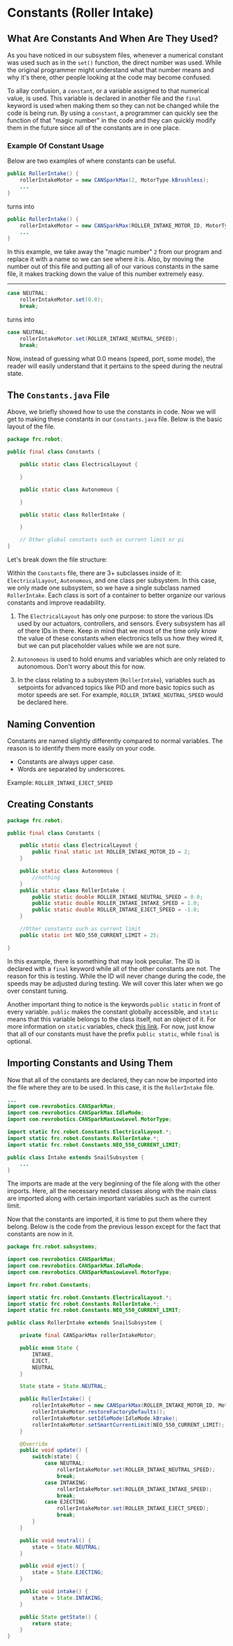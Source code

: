 # Constants (Roller Intake)

## What Are Constants And When Are They Used?

As you have noticed in our subsystem files, whenever a numerical constant was used such as in the `set()` function, the direct number was used. While the original programmer might understand what that number means and why it's there, other people looking at the code may become confused.

To allay confusion, a `constant`, or a variable assigned to that numerical value, is used. This variable is declared in another file and the `final` keyword is used when making them so they can not be changed while the code is being run. By using a `constant`, a programmer can quickly see the function of that "magic number" in the code and they can quickly modify them in the future since all of the constants are in one place.

### Example Of Constant Usage

Below are two examples of where constants can be useful.

```java
public RollerIntake() {
    rollerIntakeMotor = new CANSparkMax(2, MotorType.kBrushless);
    ...
}
```

turns into

```java
public RollerIntake() {
    rollerIntakeMotor = new CANSparkMax(ROLLER_INTAKE_MOTOR_ID, MotorType.kBrushless);
    ...
}
```

In this example, we take away the "magic number" `2` from our program and replace it with a name so we can see where it is. Also, by moving the number out of this file and putting all of our various constants in the same file, it makes tracking down the value of this number extremely easy.

---

```java
case NEUTRAL:
    rollerIntakeMotor.set(0.0);
    break;
```

turns into

```java
case NEUTRAL:
    rollerIntakeMotor.set(ROLLER_INTAKE_NEUTRAL_SPEED);
    break;
``` 

Now, instead of guessing what 0.0 means (speed, port, some mode), the reader will easily understand that it pertains to the speed during the neutral state.

## The `Constants.java` File

Above, we briefly showed how to use the constants in code. Now we will get to making these constants in our `Constants.java` file. Below is the basic layout of the file.

```java
package frc.robot;

public final class Constants {

    public static class ElectricalLayout {

    }

    public static class Autonomous {

    }

    public static class RollerIntake {

    }

    // Other global constants such as current limit or pi
}


```

Let's break down the file structure:

Within the `Constants` file, there are 3+ subclasses inside of it: `ElectricalLayout`, `Autonomous`, and one class per subsystem. In this case, we only made one subsystem, so we have a single subclass named `RollerIntake`. Each class is sort of a container to better organize our various constants and improve readability.

1. The `ElectricalLayout` has only one purpose: to store the various IDs used by our actuators, controllers, and sensors. Every subsystem has all of there IDs in there. Keep in mind that we most of the time only know the value of these constants when electronics tells us how they wired it, but we can put placeholder values while we are not sure.

2. `Autonomous` is used to hold enums and variables which are only related to autonomous. Don't worry about this for now.

3. In the class relating to a subsystem (`RollerIntake`), variables such as setpoints for advanced topics like PID and more basic topics such as motor speeds are set. For example, `ROLLER_INTAKE_NEUTRAL_SPEED` would be declared here.

## Naming Convention

Constants are named slightly differently compared to normal variables. The reason is to identify them more easily on your code.

* Constants are always upper case.
* Words are separated by underscores.

Example: `ROLLER_INTAKE_EJECT_SPEED`

## Creating Constants

```java
package frc.robot;

public final class Constants {

    public static class ElectricalLayout {
        public final static int ROLLER_INTAKE_MOTOR_ID = 2;
    }

    public static class Autonomous {
        //nothing
    }
    public static class RollerIntake {
        public static double ROLLER_INTAKE_NEUTRAL_SPEED = 0.0;
        public static double ROLLER_INTAKE_INTAKE_SPEED = 1.0;
        public static double ROLLER_INTAKE_EJECT_SPEED = -1.0;
    }

    //Other constants such as current limit
    public static int NEO_550_CURRENT_LIMIT = 25;

}
```

In this example, there is something that may look peculiar. The ID is declared with a `final` keyword while all of the other constants are not. The reason for this is testing. While the ID will never change during the code, the speeds may be adjusted during testing. We will cover this later when we go over constant tuning.

Another important thing to notice is the keywords `public static` in front of every variable. `public` makes the constant globally accessible, and `static` means that this variable belongs to the class itself, not an object of it. For more information on `static` variables, check [this link](https://beginnersbook.com/2013/04/java-static-class-block-methods-variables/). For now, just know that all of our constants must have the prefix `public static`, while `final` is optional.

## Importing Constants and Using Them

Now that all of the constants are declared, they can now be imported into the file where they are to be used. In this case, it is the `RollerIntake` file.

```java
...
import com.revrobotics.CANSparkMax;
import com.revrobotics.CANSparkMax.IdleMode;
import com.revrobotics.CANSparkMaxLowLevel.MotorType;

import static frc.robot.Constants.ElectricalLayout.*;
import static frc.robot.Constants.RollerIntake.*;
import static frc.robot.Constants.NEO_550_CURRENT_LIMIT;

public class Intake extends SnailSubsystem {
    ...
}
```

The imports are made at the very beginning of the file along with the other imports. Here, all the necessary nested classes along with the main class are imported along with certain important variables such as the current limit.

Now that the constants are imported, it is time to put them where they belong. Below is the code from the previous lesson except for the fact that constants are now in it.

```java
package frc.robot.subsystems;

import com.revrobotics.CANSparkMax;
import com.revrobotics.CANSparkMax.IdleMode;
import com.revrobotics.CANSparkMaxLowLevel.MotorType;

import frc.robot.Constants;

import static frc.robot.Constants.ElectricalLayout.*;
import static frc.robot.Constants.RollerIntake.*;
import static frc.robot.Constants.NEO_550_CURRENT_LIMIT;

public class RollerIntake extends SnailSubsystem {

    private final CANSparkMax rollerIntakeMotor;

    public enum State {
        INTAKE,
        EJECT,
        NEUTRAL
    }

    State state = State.NEUTRAL;

    public RollerIntake() {
        rollerIntakeMotor = new CANSparkMax(ROLLER_INTAKE_MOTOR_ID, MotorType.kBrushless);
        rollerIntakeMotor.restoreFactoryDefaults();
        rollerIntakeMotor.setIdleMode(IdleMode.kBrake);
        rollerIntakeMotor.setSmartCurrentLimit(NEO_550_CURRENT_LIMIT);
    }

    @Override
    public void update() {
        switch(state) {
            case NEUTRAL:
                rollerIntakeMotor.set(ROLLER_INTAKE_NEUTRAL_SPEED);
                break;
            case INTAKING:
                rollerIntakeMotor.set(ROLLER_INTAKE_INTAKE_SPEED);
                break;
            case EJECTING:
                rollerIntakeMotor.set(ROLLER_INTAKE_EJECT_SPEED);
                break;
        }
    }

    public void neutral() {
        state = State.NEUTRAL;
    }

    public void eject() {
        state = State.EJECTING;
    }

    public void intake() {
        state = State.INTAKING;
    }

    public State getState() {
        return state;
    }
}
```
